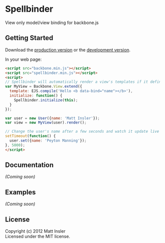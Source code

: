 # Spellbinder

View only model/view binding for backbone.js

## Getting Started
Download the [production version][min] or the [development version][max].

[min]: https://raw.github.com/mattinsler/spellbinder/master/dist/spellbinder.min.js
[max]: https://raw.github.com/mattinsler/spellbinder/master/dist/spellbinder.js

In your web page:

```html
<script src="backbone.min.js"></script>
<script src="spellbinder.min.js"></script>
<script>
// Spellbinder will automatically render a view's templates if it defines one
var MyView = Backbone.View.extend({
  template: EJS.compile('Hello <b data-bind="name"></b>'),
  initialize: function() {
    Spellbinder.initialize(this);
  }
});

var user = new User({name: 'Matt Insler'});
var view = new MyView(user).render();

// Change the user's name after a few seconds and watch it update live
setTimeout(function() {
  user.set({name: 'Peyton Manning'});
}, 5000);
</script>
```

## Documentation
_(Coming soon)_

## Examples
_(Coming soon)_

## License
Copyright (c) 2012 Matt Insler  
Licensed under the MIT license.
